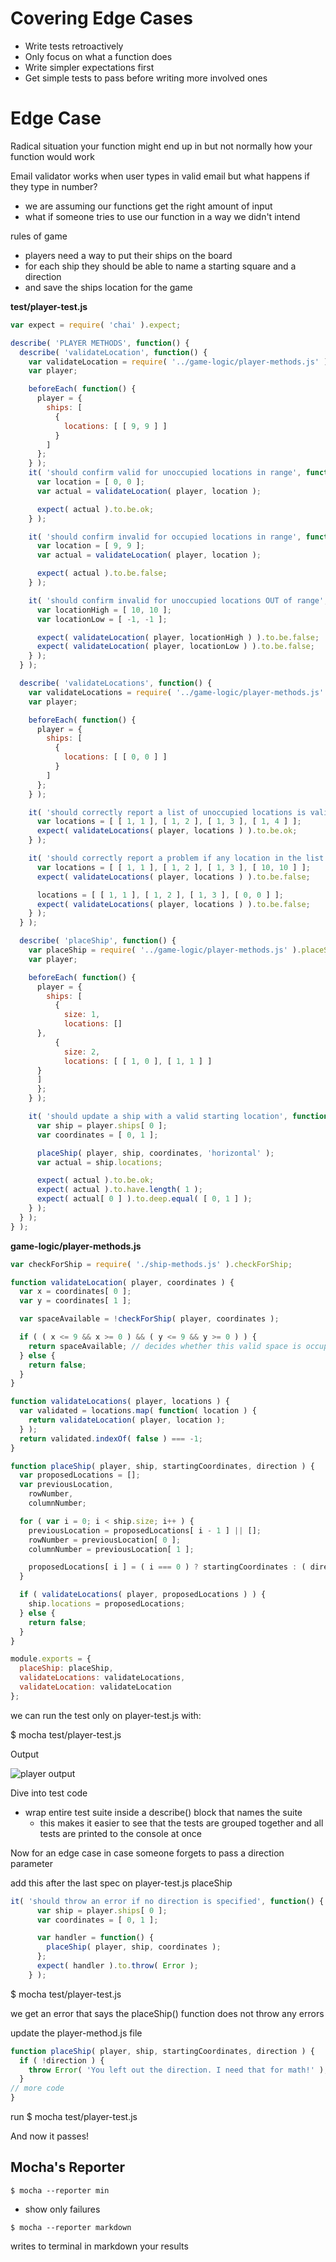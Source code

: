 # Covering Edge Cases

* Write tests retroactively
* Only focus on what a function does
* Write simpler expectations first
* Get simple tests to pass before writing more involved ones

# Edge Case
Radical situation your function might end up in but not normally how your function would work

Email validator works when user types in valid email but what happens if they type in number?
* we are assuming our functions get the right amount of input
* what if someone tries to use our function in a way we didn't intend

rules of game
* players need a way to put their ships on the board
* for each ship they should be able to name a starting square and a direction
* and save the ships location for the game

**test/player-test.js**

```js
var expect = require( 'chai' ).expect;

describe( 'PLAYER METHODS', function() {
  describe( 'validateLocation', function() {
    var validateLocation = require( '../game-logic/player-methods.js' ).validateLocation;
    var player;

    beforeEach( function() {
      player = {
        ships: [
          {
            locations: [ [ 9, 9 ] ]
          }
        ]
      };
    } );
    it( 'should confirm valid for unoccupied locations in range', function() {
      var location = [ 0, 0 ];
      var actual = validateLocation( player, location );

      expect( actual ).to.be.ok;
    } );

    it( 'should confirm invalid for occupied locations in range', function() {
      var location = [ 9, 9 ];
      var actual = validateLocation( player, location );

      expect( actual ).to.be.false;
    } );

    it( 'should confirm invalid for unoccupied locations OUT of range', function() {
      var locationHigh = [ 10, 10 ];
      var locationLow = [ -1, -1 ];

      expect( validateLocation( player, locationHigh ) ).to.be.false;
      expect( validateLocation( player, locationLow ) ).to.be.false;
    } );
  } );

  describe( 'validateLocations', function() {
    var validateLocations = require( '../game-logic/player-methods.js' ).validateLocations;
    var player;

    beforeEach( function() {
      player = {
        ships: [
          {
            locations: [ [ 0, 0 ] ]
          }
        ]
      };
    } );

    it( 'should correctly report a list of unoccupied locations is valid', function() {
      var locations = [ [ 1, 1 ], [ 1, 2 ], [ 1, 3 ], [ 1, 4 ] ];
      expect( validateLocations( player, locations ) ).to.be.ok;
    } );

    it( 'should correctly report a problem if any location in the list is invalid', function() {
      var locations = [ [ 1, 1 ], [ 1, 2 ], [ 1, 3 ], [ 10, 10 ] ];
      expect( validateLocations( player, locations ) ).to.be.false;

      locations = [ [ 1, 1 ], [ 1, 2 ], [ 1, 3 ], [ 0, 0 ] ];
      expect( validateLocations( player, locations ) ).to.be.false;
    } );
  } );

  describe( 'placeShip', function() {
    var placeShip = require( '../game-logic/player-methods.js' ).placeShip;
    var player;

    beforeEach( function() {
      player = {
        ships: [
          {
            size: 1,
            locations: []
      },
          {
            size: 2,
            locations: [ [ 1, 0 ], [ 1, 1 ] ]
      }
      ]
      };
    } );

    it( 'should update a ship with a valid starting location', function() {
      var ship = player.ships[ 0 ];
      var coordinates = [ 0, 1 ];

      placeShip( player, ship, coordinates, 'horizontal' );
      var actual = ship.locations;

      expect( actual ).to.be.ok;
      expect( actual ).to.have.length( 1 );
      expect( actual[ 0 ] ).to.deep.equal( [ 0, 1 ] );
    } );
  } );
} );
```

**game-logic/player-methods.js**

```js
var checkForShip = require( './ship-methods.js' ).checkForShip;

function validateLocation( player, coordinates ) {
  var x = coordinates[ 0 ];
  var y = coordinates[ 1 ];

  var spaceAvailable = !checkForShip( player, coordinates );

  if ( ( x <= 9 && x >= 0 ) && ( y <= 9 && y >= 0 ) ) {
    return spaceAvailable; // decides whether this valid space is occupied
  } else {
    return false;
  }
}

function validateLocations( player, locations ) {
  var validated = locations.map( function( location ) {
    return validateLocation( player, location );
  } );
  return validated.indexOf( false ) === -1;
}

function placeShip( player, ship, startingCoordinates, direction ) {
  var proposedLocations = [];
  var previousLocation,
    rowNumber,
    columnNumber;

  for ( var i = 0; i < ship.size; i++ ) {
    previousLocation = proposedLocations[ i - 1 ] || [];
    rowNumber = previousLocation[ 0 ];
    columnNumber = previousLocation[ 1 ];

    proposedLocations[ i ] = ( i === 0 ) ? startingCoordinates : ( direction === 'horinzontal' ) ? [ rowNumber, ++columnNumber ] : [ ++rowNumber, columnNumber ];
  }

  if ( validateLocations( player, proposedLocations ) ) {
    ship.locations = proposedLocations;
  } else {
    return false;
  }
}

module.exports = {
  placeShip: placeShip,
  validateLocations: validateLocations,
  validateLocation: validateLocation
};

```

we can run the test only on player-test.js with:

$ mocha test/player-test.js

Output

![player output](https://i.imgur.com/ROMEgTp.png)

Dive into test code
* wrap entire test suite inside a describe() block that names the suite
    - this makes it easier to see that the tests are grouped together and all tests are printed to the console at once

Now for an edge case in case someone forgets to pass a direction parameter

add this after the last spec on player-test.js placeShip

```js
it( 'should throw an error if no direction is specified', function() {
      var ship = player.ships[ 0 ];
      var coordinates = [ 0, 1 ];

      var handler = function() {
        placeShip( player, ship, coordinates );
      };
      expect( handler ).to.throw( Error );
    } );
```

$ mocha test/player-test.js

we get an error that says the placeShip() function does not throw any errors

update the player-method.js file

```js
function placeShip( player, ship, startingCoordinates, direction ) {
  if ( !direction ) {
    throw Error( 'You left out the direction. I need that for math!' );
  }
// more code
}
```

run $ mocha test/player-test.js

And now it passes!

## Mocha's Reporter

`$ mocha --reporter min`

* show only failures

`$ mocha --reporter markdown`

writes to terminal in markdown your results

